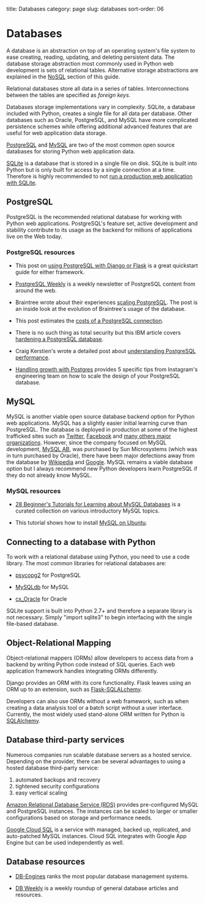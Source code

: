 title: Databases
category: page
slug: databases
sort-order: 06


# Databases
A database is an abstraction on top of an operating system's file system to 
ease creating, reading, updating, and deleting persistent data. The 
database storage abstraction most commonly used in Python web development is
sets of relational tables. Alternative storage abstractions are explained in
the [NoSQL](../no-sql-datastore.html) section of this guide.

Relational databases store all data in a series of tables. Interconnections
between the tables are specified as *foreign keys*.

Databases storage implementations vary in complexity. SQLite, a database 
included with Python, creates a single file for all data per database. 
Other databases such as Oracle, PostgreSQL, and MySQL have more complicated
persistence schemes while offering additional advanced features that are 
useful for web application data storage.

[PostgreSQL](http://www.postgresql.org/) and 
[MySQL](http://www.mysql.com/) are two of the most common open source
databases for storing Python web application data.

[SQLite](http://www.sqlite.org/) is a database that is stored in a single
file on disk. SQLite is built into Python but is only built for access
by a single connection at a time. Therefore is highly recommended to not
[run a production web application with SQLite](https://docs.djangoproject.com/en/dev/ref/databases/#database-is-locked-errors).


## PostgreSQL
PostgreSQL is the recommended relational database for working with Python
web applications. PostgreSQL's feature set, active development and stability
contribute to its usage as the backend for millions of applications live
on the Web today.

### PostgreSQL resources
* This post on 
  [using PostgreSQL with Django or Flask](http://killtheyak.com/use-postgresql-with-django-flask/)
  is a great quickstart guide for either framework.

* [PostgreSQL Weekly](http://postgresweekly.com/) is a weekly newsletter of
  PostgreSQL content from around the web.

* Braintree wrote about their experiences [scaling PostgreSQL](https://www.braintreepayments.com/braintrust/scaling-postgresql-at-braintree-four-years-of-evolution). 
The post is an inside look at the evolution of Braintree's usage of the database.

* This post estimates the [costs of a PostgreSQL connection](http://hans.io/blog/2014/02/19/postgresql_connection/index.html).

* There is no such thing as total security but this IBM article covers 
  [hardening a PostgreSQL database](http://www.ibm.com/developerworks/library/os-postgresecurity/). 

* Craig Kerstien's wrote a detailed post about [understanding PostgreSQL performance](http://www.craigkerstiens.com/2012/10/01/understanding-postgres-performance/).

* [Handling growth with Postgres](http://instagram-engineering.tumblr.com/post/40781627982/handling-growth-with-postgres-5-tips-from-instagram)
  provides 5 specific tips from Instagram's engineering team on how to scale
  the design of your PostgreSQL database.

## MySQL
MySQL is another viable open source database backend option for Python web 
applications. MySQL has a slightly easier initial learning curve than 
PostgreSQL. The database is deployed in production at some of the highest 
trafficked sites such as 
[Twitter](https://blog.twitter.com/2012/mysql-twitter), 
[Facebook](https://www.facebook.com/notes/facebook-engineering/mysql-and-database-engineering-mark-callaghan/10150599729938920)
and [many others major organizations](http://www.mysql.com/customers/).
However, since the company focused on MySQL development, 
[MySQL AB](http://en.wikipedia.org/wiki/MySQL_AB), was 
purchased by Sun Microsystems (which was in turn purchased by Oracle), there
have been major defections away from the database by
[Wikipedia](http://www.zdnet.com/wikipedia-moving-from-mysql-to-mariadb-7000008912/) 
and [Google](http://readwrite.com/2013/09/14/google-waves-goodbye-to-mysql-in-favor-of-mariadb). 
MySQL remains a viable database option but I always recommend new Python 
developers learn PostgreSQL if they do not already know MySQL.

### MySQL resources
* [28 Beginner's Tutorials for Learning about MySQL Databases](http://designm.ag/tutorials/28-beginners-tutorials-for-learning-about-mysql-databases/) 
  is a curated collection on various introductory MySQL topics.

* This tutorial shows how to install [MySQL on Ubuntu](http://www.cs.wcupa.edu/rkline/index/mysql-lin.html).


## Connecting to a database with Python
To work with a relational database using Python, you need to use a code 
library. The most common libraries for relational databases are:

* [psycopg2](http://initd.org/psycopg/) for PostgreSQL

* [MySQLdb](https://pypi.python.org/pypi/MySQL-python/1.2.4) for MySQL

* [cx\_Oracle](http://cx-oracle.sourceforge.net/) for Oracle

SQLite support is built into Python 2.7+ and therefore a separate library
is not necessary. Simply "import sqlite3" to begin interfacing with the 
single file-based database.


## Object-Relational Mapping
Object-relational mappers (ORMs) allow developers to access data from a 
backend by writing Python code instead of SQL queries. Each web 
application framework handles integrating ORMs differently. 

Django provides an ORM with its core functionality. Flask leaves using an 
ORM up to an extension, such as 
[Flask-SQLALchemy](http://pythonhosted.org/Flask-SQLAlchemy/). 

Developers can also use ORMs without a web framework, such as when
creating a data analysis tool or a batch script without a user interface. 
Currently, the most widely used stand-alone ORM written for Python is
[SQLAlchemy](http://www.sqlalchemy.org/).


## Database third-party services
Numerous companies run scalable database servers as a hosted service. 
Depending on the provider, there can be several advantages to using a 
hosted database third-party service:

1. automated backups and recovery
2. tightened security configurations
3. easy vertical scaling

[Amazon Relational Database Service (RDS)](http://aws.amazon.com/rds/) 
provides pre-configured MySQL and PostgreSQL instances. The instances can
be scaled to larger or smaller configurations based on storage and performance
needs.

[Google Cloud SQL](https://developers.google.com/cloud-sql/) is a service
with managed, backed up, replicated, and auto-patched MySQL instances. Cloud
SQL integrates with Google App Engine but can be used independently as well.


## Database resources
* [DB-Engines](http://db-engines.com/en/ranking) ranks the most popular
  database management systems.

* [DB Weekly](http://dbweekly.com/) is a weekly roundup of general database 
  articles and resources.

